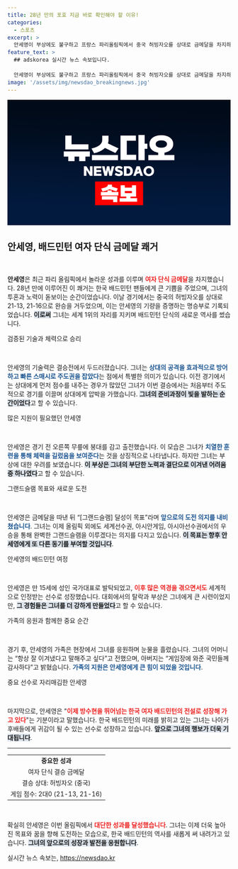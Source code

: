 ```yaml
---
title: 28년 만의 포효 지금 바로 확인해야 할 이유!
categories:
  - 스포츠
excerpt: >
  안세영이 부상에도 불구하고 프랑스 파리올림픽에서 중국 허빙자오를 상대로 금메달을 차지하며 28년 만의 감격을 안겼다. 이제 그랜드슬램을 목표로 세운 안세영, 그의 앞날이 기대된다!
feature_text: >
  ## adskorea 실시간 뉴스 속보입니다.

  안세영이 부상에도 불구하고 프랑스 파리올림픽에서 중국 허빙자오를 상대로 금메달을 차지하며 28년 만의 감격을 안겼다. 이제 그랜드슬램을 목표로 세운 안세영, 그의 앞날이 기대된다!
image: '/assets/img/newsdao_breakingnews.jpg'
---
```


<p><img src="/assets/img/newsdao_breakingnews.jpg" alt="adskorea 속보" /></p>

<h2 data-ke-size="size26">안세영, 배드민턴 여자 단식 금메달 쾌거</h2>

<p data-ke-size="size16">&nbsp;</p>

<p><strong>안세영</strong>은 최근 파리 올림픽에서 놀라운 성과를 이루며 <b><span style="color: #ee2323;">여자 단식 금메달</span></b>을 차지했습니다. 28년 만에 이루어진 이 쾌거는 한국 배드민턴 팬들에게 큰 기쁨을 주었으며, 그녀의 투혼과 노력이 돋보이는 순간이었습니다. 이날 경기에서는 중국의 허빙자오를 상대로 21-13, 21-16으로 완승을 거두었으며, 이는 안세영의 기량을 증명하는 명승부로 기록되었습니다. <b><span style="background-color: #21538527;">이로써</span></b> 그녀는 세계 1위의 자리를 지키며 배드민턴 단식의 새로운 역사를 썼습니다. </p>

<p>검증된 기술과 체력으로 승리</p>

<p data-ke-size="size16">&nbsp;</p>

<p>안세영의 기술력은 결승전에서 두드러졌습니다. 그녀는 <b><span style="color: #1a5490;">상대의 공격을 효과적으로 방어하고 빠른 스매시로 주도권을 잡았다</span></b>는 점에서 특별한 의미가 있습니다. 이전 경기에서는 상대에게 먼저 점수를 내주는 경우가 많았던 그녀가 이번 결승에서는 처음부터 주도적으로 경기를 이끌며 상대에게 압박을 가했습니다. <b><span style="background-color: #21538527;">그녀의 준비과정이 빛을 발하는 순간이었다</span></b>고 할 수 있습니다. </p>

<p>많은 지원이 필요했던 안세영</p>

<p data-ke-size="size16">&nbsp;</p>

<p>안세영은 경기 전 오른쪽 무릎에 붕대를 감고 출전했습니다. 이 모습은 그녀가 <b><span style="color: #1a5490;">치열한 훈련을 통해 체력을 길렀음을 보여준다</span></b>는 것을 상징적으로 나타냅니다. 하지만 그녀는 부상에 대한 우려를 보였습니다. <b><span style="background-color: #21538527;">이 부상은 그녀의 부단한 노력과 결단으로 이겨낸 어려움 중 하나였다</span></b>고 할 수 있습니다. </p>

<p>그랜드슬램 목표와 새로운 도전</p>

<p data-ke-size="size16">&nbsp;</p>

<p>안세영은 금메달을 따낸 뒤 “[그랜드슬램] 달성이 목표”라며 <b><span style="color: #1a5490;">앞으로의 도전 의지를 내비쳤습니다</span></b>. 그녀는 이제 올림픽 외에도 세계선수권, 아시안게임, 아시아선수권에서의 우승을 통해 완벽한 그랜드슬램을 이루겠다는 의지를 다지고 있습니다. <b><span style="background-color: #21538527;">이 목표는 향후 안세영에게 또 다른 동기를 부여할 것입니다</span></b>. </p>

<p>안세영의 배드민턴 여정</p>

<p data-ke-size="size16">&nbsp;</p>

<p>안세영은 만 15세에 성인 국가대표로 발탁되었고, <b><span style="color: #ee2323;">이후 많은 역경을 겪으면서도</span></b> 세계적으로 인정받는 선수로 성장했습니다. 대회에서의 탈락과 부상은 그녀에게 큰 시련이었지만, <b><span style="background-color: #21538527;">그 경험들은 그녀를 더 강하게 만들었다</span></b>고 할 수 있습니다. </p>

<p>가족의 응원과 함께한 중요 순간</p>

<p data-ke-size="size16">&nbsp;</p>

<p>경기 후, 안세영의 가족은 현장에서 그녀를 응원하며 눈물을 흘렸습니다. 그녀의 어머니는 “항상 잘 이겨냈다고 말해주고 싶다”고 전했으며, 아버지는 “게임장에 와준 국민들께 감사하다”고 밝혔습니다. <b><span style="color: #1a5490;">가족의 지원은 안세영에게 큰 힘이 되었을 것입니다</span></b>. </p>

<p>중요 선수로 자리매김한 안세영</p>

<p data-ke-size="size16">&nbsp;</p>

<p>마지막으로, 안세영은 "<b><span style="color: #ee2323;">이제 방수현을 뛰어넘는 한국 여자 배드민턴의 전설로 성장해 가고 있다</span></b>"는 기분이라고 말했습니다. 한국 배드민턴의 미래를 밝히고 있는 그녀는 나아가 후배들에게 귀감이 될 수 있는 선수로 성장하고 있습니다. <b><span style="background-color: #21538527;">앞으로 그녀의 행보가 더욱 기대됩니다</span></b>. </p>

<hr />

<table style="width: 100%; border-collapse: collapse;">
  <tr>
    <td style="text-align: center; height: 17px;"><b>중요한 성과</b></td>
  </tr>
  <tr>
    <td style="text-align: center; height: 17px;">여자 단식 결승 금메달</td>
  </tr>
  <tr>
    <td style="text-align: center; height: 17px;">결승 상대: 허빙자오 (중국)</td>
  </tr>
  <tr>
    <td style="text-align: center; height: 17px;">게임 점수: 2대0 (21-13, 21-16)</td>
  </tr>
</table>

<p data-ke-size="size16">&nbsp;</p>

<p>확실히 안세영은 이번 올림픽에서 <b><span style="color: #ee2323;">대단한 성과를 달성했습니다</span></b>. 그녀는 이제 더욱 높아진 목표와 꿈을 향해 도전하는 모습으로, 한국 배드민턴의 역사를 새롭게 써 내려가고 있습니다. <b><span style="background-color: #21538527;">그녀의 앞으로의 성장과 발전을 응원합니다</span></b>.</p>
실시간 뉴스 속보는, <a href="https://newsdao.kr" rel="dofollow">https://newsdao.kr</a>


